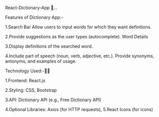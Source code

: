 React-Dictionary-App 📑...

Features of Dictionary App:- 


1.Search Bar Allow users to input words for which they want definitions.

2.Provide suggestions as the user types (autocomplete).
Word Details

3.Display definitions of the searched word.

4.Include part of speech (noun, verb, adjective, etc.).
Provide synonyms, antonyms, and examples of usage.


Technology Used:-👩‍💻

1.Frontend: React.js

2.Styling: CSS, Bootstrap

3.API: Dictionary API (e.g., Free Dictionary API)

4.Optional Libraries: Axios (for HTTP requests),
5.React Icons (for icons)

